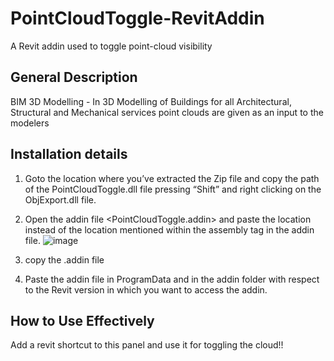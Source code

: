 # PointCloudToggle-RevitAddin
A Revit addin used to toggle point-cloud visibility  


## General Description

BIM 3D Modelling - 
In 3D Modelling of Buildings for all Architectural, Structural and Mechanical services point clouds are given as an input to the modelers

## Installation details

1.	Goto the location where you’ve extracted the Zip file and copy the path of the PointCloudToggle.dll file pressing “Shift” and right clicking on the ObjExport.dll file.  
2.	Open the addin file <PointCloudToggle.addin> and paste the location instead of the location mentioned within the assembly tag in the addin file.
![image](https://user-images.githubusercontent.com/96645509/194313058-a429f946-536d-440b-acb7-6861c9b7924e.png)

3.	copy the .addin file 

4.	Paste the addin file in ProgramData and in the addin folder with respect to the Revit version in which you want to access the addin.
 
## How to Use Effectively
Add a revit shortcut to this panel and use it for toggling the cloud!!
